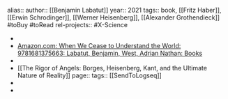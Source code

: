 alias::
author:: [[Benjamin Labatut]]
year:: 2021
tags:: book, [[Fritz Haber]], [[Erwin Schrodinger]], [[Werner Heisenberg]], [[Alexander Grothendieck]] #toBuy #toRead
rel-projects:: #X-Science


-
- [Amazon.com: When We Cease to Understand the World: 9781681375663: Labatut, Benjamin, West, Adrian Nathan: Books](https://www.amazon.com/When-We-Cease-Understand-World/dp/1681375664)
-
- [[The Rigor of Angels: Borges, Heisenberg, Kant, and the Ultimate Nature of Reality]]
  page::
  tags:: [[SendToLogseq]]
-
-
